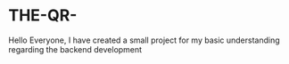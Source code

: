 # THE-QR-
Hello Everyone, I have created a small project for my basic understanding regarding the backend development
